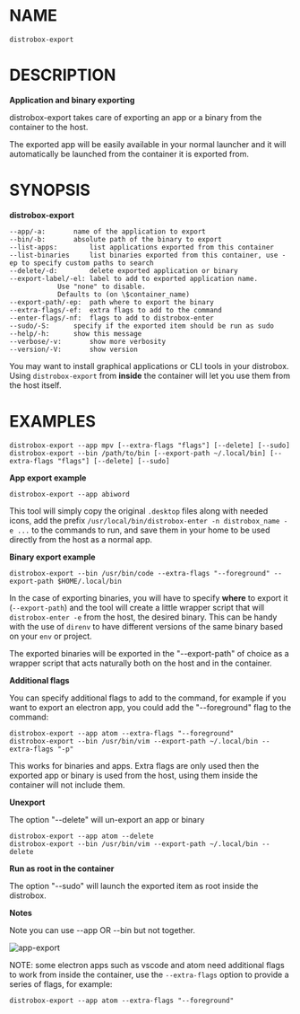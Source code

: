 <!-- markdownlint-disable MD010 MD036 -->

# NAME

	distrobox-export

# DESCRIPTION

**Application and binary exporting**

distrobox-export takes care of exporting an app or a binary from the container
to the host.

The exported app will be easily available in your normal launcher and it will
automatically be launched from the container it is exported from.

# SYNOPSIS

**distrobox-export**

	--app/-a:		name of the application to export
	--bin/-b:		absolute path of the binary to export
	--list-apps:		list applications exported from this container
	--list-binaries		list binaries exported from this container, use -ep to specify custom paths to search
	--delete/-d:		delete exported application or binary
	--export-label/-el:	label to add to exported application name.
				Use "none" to disable.
				Defaults to (on \$container_name)
	--export-path/-ep:	path where to export the binary
	--extra-flags/-ef:	extra flags to add to the command
	--enter-flags/-nf:	flags to add to distrobox-enter
	--sudo/-S:		specify if the exported item should be run as sudo
	--help/-h:		show this message
	--verbose/-v:		show more verbosity
	--version/-V:		show version

You may want to install graphical applications or CLI tools in your distrobox.
Using `distrobox-export` from **inside** the container will let you use them from the host itself.

# EXAMPLES

	distrobox-export --app mpv [--extra-flags "flags"] [--delete] [--sudo]
	distrobox-export --bin /path/to/bin [--export-path ~/.local/bin] [--extra-flags "flags"] [--delete] [--sudo]

**App export example**

	distrobox-export --app abiword

This tool will simply copy the original `.desktop` files along with needed icons,
add the prefix `/usr/local/bin/distrobox-enter -n distrobox_name -e ...` to the commands to run, and
save them in your home to be used directly from the host as a normal app.

**Binary export example**

	distrobox-export --bin /usr/bin/code --extra-flags "--foreground" --export-path $HOME/.local/bin

In the case of exporting binaries, you will have to specify **where** to export it
(`--export-path`) and the tool will create a little wrapper script that will
`distrobox-enter -e` from the host, the desired binary.
This can be handy with the use of `direnv` to have different versions of the same binary based on
your `env` or project.

The exported binaries will be exported in the "--export-path" of choice as a wrapper
script that acts naturally both on the host and in the container.

**Additional flags**

You can specify additional flags to add to the command, for example if you want
to export an electron app, you could add the "--foreground" flag to the command:

	distrobox-export --app atom --extra-flags "--foreground"
	distrobox-export --bin /usr/bin/vim --export-path ~/.local/bin --extra-flags "-p"

This works for binaries and apps.
Extra flags are only used then the exported app or binary is used from
the host, using them inside the container will not include them.

**Unexport**

The option "--delete" will un-export an app or binary

	distrobox-export --app atom --delete
	distrobox-export --bin /usr/bin/vim --export-path ~/.local/bin --delete

**Run as root in the container**

The option "--sudo" will launch the exported item as root inside the distrobox.

**Notes**

Note you can use --app OR --bin but not together.

![app-export](https://user-images.githubusercontent.com/598882/144294795-c7785620-bf68-4d1b-b251-1e1f0a32a08d.png)

NOTE: some electron apps such as vscode and atom need additional flags to work from inside the
container, use the `--extra-flags` option to provide a series of flags, for example:

`distrobox-export --app atom --extra-flags "--foreground"`
